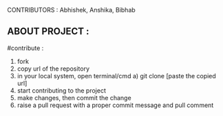 CONTRIBUTORS : Abhishek, Anshika, Bibhab




ABOUT PROJECT : 
--------------------------







#contribute : 
1) fork
2) copy url of the repository
3) in your local system, open terminal/cmd
	a) git clone [paste the copied url]
4) start contributing to the project
5) make changes, then commit the change
6) raise a pull request with a proper commit message and pull comment


